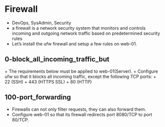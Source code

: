 <h1> Firewall </h1>

+ DevOps, SysAdmin, Security
+ a firewall is a network security system that monitors and controls incoming and outgoing network traffic based on predetermined security rules
+ Let’s install the ufw firewall and setup a few rules on web-01.

<h2> 0-block_all_incoming_traffic_but </h2>
+ The requirements below must be applied to web-01(Server).
+ Configure ufw so that it blocks all incoming traffic, except the following TCP ports:
+ 22 (SSH)
+ 443 (HTTPS SSL)
+ 80 (HTTP)

<h2> 100-port_forwarding </h2>

+ Firewalls can not only filter requests, they can also forward them.
+ Configure web-01 so that its firewall redirects port 8080/TCP to port 80/TCP.
